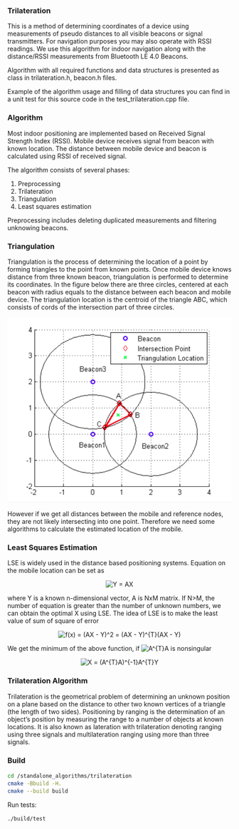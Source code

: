 ### Trilateration

This is a method of determining coordinates of a device using measurements of pseudo distances to all visible beacons or signal transmitters. For navigation purposes you may also operate with RSSI readings. We use this algorithm for indoor navigation along with the distance/RSSI measurements from Bluetooth LE 4.0 Beacons.

Algorithm with all required functions and data structures is presented as class in trilateration.h, beacon.h files.

Example of the algorithm usage and filling of data structures you can find in a unit test for this source code in the test_trilateration.cpp file.

### Algorithm

Most indoor positioning are implemented based on Received Signal Strength Index (RSSI). Mobile device receives signal from beacon with known location. The distance between mobile device and beacon is calculated using RSSI of received signal.

The algorithm consists of several phases:

1. Preprocessing
2. Trilateration
3. Triangulation
4. Least squares estimation

Preprocessing includes deleting duplicated measurements and filtering unknowing beacons.

### Triangulation

Triangulation is the process of determining the location of a point by forming triangles to the point from known points. Once mobile device knows distance from three known beacon, triangulation is performed to determine its coordinates. In the figure below there are three circles, centered at each beacon with radius equals to the distance between each beacon and mobile device. The triangulation location is the centroid of the triangle ABC, which consists of cords of the intersection part of three circles.

<img src="../illustrations/triangulation.png"
     alt="Markdown Monster icon"/>

However if we get all distances between the mobile and reference nodes, they are not likely intersecting into one point. Therefore we need some algorithms to calculate the estimated location of the mobile.

### Least Squares Estimation

LSE is widely used in the distance based positioning systems. Equation on the mobile location can be set as

<p align="center"><img src="https://render.githubusercontent.com/render/math?math=Y=AX" title="Y = AX" />

where Y is a known n-dimensional vector, A is NxM matrix. If N>M, the number of equation is greater than the
number of unknown numbers, we can obtain the optimal X using LSE. The idea of LSE is to make the least value of sum
of square of error

<p align="center"><img src="https://render.githubusercontent.com/render/math?math=f(x)=(AX-Y)^2=(AX-Y)^{T}(AX-Y)" title="f(x) = (AX - Y)^2 = (AX - Y)^{T}(AX - Y)" />

We get the minimum of the above function, if <img src="https://render.githubusercontent.com/render/math?math=A^{T}A" title="A^{T}A" /> is nonsingular

<p align="center"><img src="https://render.githubusercontent.com/render/math?math=X=(A^{T}A)^{-1}A^{T}Y" title="X = (A^{T}A)^{-1}A^{T}Y" />

### Trilateration Algorithm

Trilateration is the geometrical problem of determining an unknown position on a plane based on the distance to other two known vertices of a triangle (the length of two sides).
Positioning by ranging is the determination of an object’s position by measuring the range to a number of objects at known locations. It is also known as lateration with trilateration denoting ranging using three signals and
multilateration ranging using more than three signals.

### Build

```sh
cd /standalone_algorithms/trilateration
cmake -Bbuild -H.
cmake --build build
```

Run tests:

```sh
./build/test
```